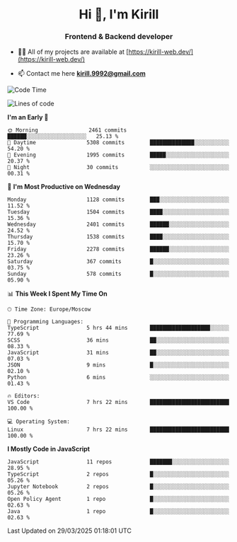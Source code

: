 <h1 align="center">Hi 👋, I'm Kirill</h1>
<h3 align="center">Frontend & Backend developer</h3>

- 👨‍💻 All of my projects are available at [https://kirill-web.dev/](https://kirill-web.dev/)

- 📫 Contact me here **kirill.9992@gmail.com**











<!--START_SECTION:waka-->
![Code Time](http://img.shields.io/badge/Code%20Time-2%2C184%20hrs%2053%20mins-blue)

![Lines of code](https://img.shields.io/badge/From%20Hello%20World%20I%27ve%20Written-5.6%20million%20lines%20of%20code-blue)

**I'm an Early 🐤** 

```text
🌞 Morning                2461 commits        ██████░░░░░░░░░░░░░░░░░░░   25.13 % 
🌆 Daytime                5308 commits        ██████████████░░░░░░░░░░░   54.20 % 
🌃 Evening                1995 commits        █████░░░░░░░░░░░░░░░░░░░░   20.37 % 
🌙 Night                  30 commits          ░░░░░░░░░░░░░░░░░░░░░░░░░   00.31 % 
```
📅 **I'm Most Productive on Wednesday** 

```text
Monday                   1128 commits        ███░░░░░░░░░░░░░░░░░░░░░░   11.52 % 
Tuesday                  1504 commits        ████░░░░░░░░░░░░░░░░░░░░░   15.36 % 
Wednesday                2401 commits        ██████░░░░░░░░░░░░░░░░░░░   24.52 % 
Thursday                 1538 commits        ████░░░░░░░░░░░░░░░░░░░░░   15.70 % 
Friday                   2278 commits        ██████░░░░░░░░░░░░░░░░░░░   23.26 % 
Saturday                 367 commits         █░░░░░░░░░░░░░░░░░░░░░░░░   03.75 % 
Sunday                   578 commits         █░░░░░░░░░░░░░░░░░░░░░░░░   05.90 % 
```


📊 **This Week I Spent My Time On** 

```text
🕑︎ Time Zone: Europe/Moscow

💬 Programming Languages: 
TypeScript               5 hrs 44 mins       ███████████████████░░░░░░   77.69 % 
SCSS                     36 mins             ██░░░░░░░░░░░░░░░░░░░░░░░   08.33 % 
JavaScript               31 mins             ██░░░░░░░░░░░░░░░░░░░░░░░   07.03 % 
JSON                     9 mins              █░░░░░░░░░░░░░░░░░░░░░░░░   02.10 % 
Python                   6 mins              ░░░░░░░░░░░░░░░░░░░░░░░░░   01.43 % 

🔥 Editors: 
VS Code                  7 hrs 22 mins       █████████████████████████   100.00 % 

💻 Operating System: 
Linux                    7 hrs 22 mins       █████████████████████████   100.00 % 
```

**I Mostly Code in JavaScript** 

```text
JavaScript               11 repos            ███████░░░░░░░░░░░░░░░░░░   28.95 % 
TypeScript               2 repos             █░░░░░░░░░░░░░░░░░░░░░░░░   05.26 % 
Jupyter Notebook         2 repos             █░░░░░░░░░░░░░░░░░░░░░░░░   05.26 % 
Open Policy Agent        1 repo              █░░░░░░░░░░░░░░░░░░░░░░░░   02.63 % 
Java                     1 repo              █░░░░░░░░░░░░░░░░░░░░░░░░   02.63 % 
```




 Last Updated on 29/03/2025 01:18:01 UTC
<!--END_SECTION:waka-->
